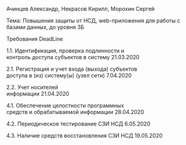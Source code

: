 Ачинцев Александр, Некрасов Кирилл, Морохин Сергей

Тема: Повышения защиты от НСД, web-приложения для работы с базами данных, до уровня 3Б

Требования                 DeadLine 

1.1. Идентификация,
проверка подлинности и    
контроль доступа
субъектов в систему        21.03.2020  

2.1. Регистрация и учет
входа (выхода) субъектов    
доступа в (из) систему(ы)
(узел сети) 7.04.2020

2.2. Учет носителей         
информации  21.04.2020

4.1. Обеспечение
целостности программных     
средств и обрабатываемой
информации  28.04.2020

4.2. Периодическое
тестирование СЗИ НСД      6.05.2020

4.3. Наличие средств
восстановления СЗИ НСД    19.05.2020
